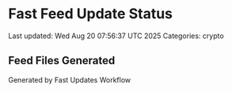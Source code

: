 # Fast Feed Update Status
Last updated: Wed Aug 20 07:56:37 UTC 2025
Categories: crypto

## Feed Files Generated

Generated by Fast Updates Workflow
